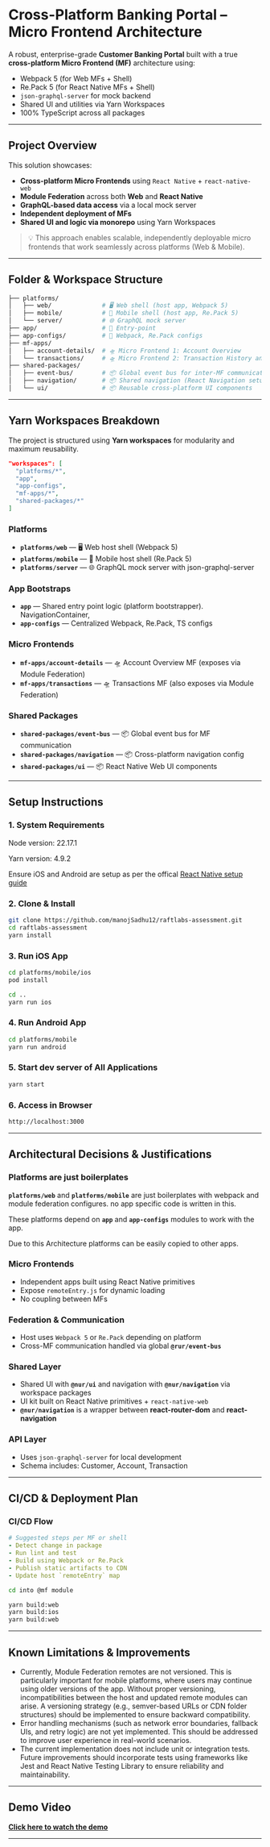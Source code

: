 # Cross-Platform Banking Portal – Micro Frontend Architecture

A robust, enterprise-grade **Customer Banking Portal** built with a true **cross-platform Micro Frontend (MF)** architecture using:

- Webpack 5 (for Web MFs + Shell)
- Re.Pack 5 (for React Native MFs + Shell)
- `json-graphql-server` for mock backend
- Shared UI and utilities via Yarn Workspaces
- 100% TypeScript across all packages

---

## Project Overview

This solution showcases:

- **Cross-platform Micro Frontends** using `React Native` + `react-native-web`
- **Module Federation** across both **Web** and **React Native**
- **GraphQL-based data access** via a local mock server
- **Independent deployment of MFs**
- **Shared UI and logic via monorepo** using Yarn Workspaces

> 💡 This approach enables scalable, independently deployable micro frontends that work seamlessly across platforms (Web & Mobile).

---

## Folder & Workspace Structure

```bash
├── platforms/
│   ├── web/              # 🖥️ Web shell (host app, Webpack 5)
│   ├── mobile/           # 📱 Mobile shell (host app, Re.Pack 5)
│   └── server/           # 🌐 GraphQL mock server
├── app/                  # 🚀 Entry-point
├── app-configs/          # 🚀 Webpack, Re.Pack configs
├── mf-apps/
│   ├── account-details/  # 🛸 Micro Frontend 1: Account Overview
│   └── transactions/     # 🛸 Micro Frontend 2: Transaction History and Details
├── shared-packages/
│   ├── event-bus/        # 📦 Global event bus for inter-MF communication
│   ├── navigation/       # 📦 Shared navigation (React Navigation setup)
│   └── ui/               # 📦 Reusable cross-platform UI components
```

---

## Yarn Workspaces Breakdown

The project is structured using **Yarn workspaces** for modularity and maximum reusability.

```json
"workspaces": [
  "platforms/*",
  "app",
  "app-configs",
  "mf-apps/*",
  "shared-packages/*"
]
```

### Platforms
- **`platforms/web`** — 🖥️ Web host shell (Webpack 5)
- **`platforms/mobile`** — 📱 Mobile host shell (Re.Pack 5)
- **`platforms/server`** — 🌐 GraphQL mock server with json-graphql-server

### App Bootstraps
- **`app`** — Shared entry point logic (platform bootstrapper). NavigationContainer,
- **`app-configs`** — Centralized Webpack, Re.Pack, TS configs

### Micro Frontends
- **`mf-apps/account-details`** — 🛸 Account Overview MF (exposes via Module Federation)
- **`mf-apps/transactions`** — 🛸 Transactions MF (also exposes via Module Federation)

### Shared Packages
- **`shared-packages/event-bus`** — 📦 Global event bus for MF communication
- **`shared-packages/navigation`** — 📦 Cross-platform navigation config
- **`shared-packages/ui`** — 📦 React Native Web UI components

---

## Setup Instructions

### 1. System Requirements

Node version: 22.17.1

Yarn version: 4.9.2

Ensure iOS and Android are setup as per the offical [React Native setup guide](https://reactnative.dev/docs/set-up-your-environment)


### 2. Clone & Install

```bash
git clone https://github.com/manojSadhu12/raftlabs-assessment.git
cd raftlabs-assessment
yarn install
```

### 3. Run iOS App

```bash
cd platforms/mobile/ios
pod install

cd ..
yarn run ios
```

### 4. Run Android App

```bash
cd platforms/mobile
yarn run android
```


### 5. Start dev server of All Applications

```bash
yarn start
```

### 6. Access in Browser

```bash
http://localhost:3000
```

---

## Architectural Decisions & Justifications

### Platforms are just boilerplates
**`platforms/web`** and **`platforms/mobile`** are just boilerplates with webpack and module federation configures. no app specific code is written in this.

These platforms depend on **`app`** and **`app-configs`** modules to work with the app.

Due to this Architecture platforms can be easily copied to other apps. 

### Micro Frontends
- Independent apps built using React Native primitives
- Expose `remoteEntry.js` for dynamic loading
- No coupling between MFs

### Federation & Communication
- Host uses `Webpack 5` or `Re.Pack` depending on platform
- Cross-MF communication handled via global **`@rur/event-bus`**

### Shared Layer
- Shared UI with **`@nur/ui`** and navigation with **`@nur/navigation`** via workspace packages
- UI kit built on React Native primitives + `react-native-web`
- **`@nur/navigation`** is a wrapper between **react-router-dom** and **react-navigation**

### API Layer
- Uses `json-graphql-server` for local development
- Schema includes: Customer, Account, Transaction

---

## CI/CD & Deployment Plan

### CI/CD Flow

```yaml
# Suggested steps per MF or shell
- Detect change in package
- Run lint and test
- Build using Webpack or Re.Pack
- Publish static artifacts to CDN
- Update host `remoteEntry` map
```

```bash
cd into @mf module

yarn build:web
yarn build:ios
yarn build:web
```

---

## Known Limitations & Improvements

- Currently, Module Federation remotes are not versioned. This is particularly important for mobile platforms, where users may continue using older versions of the app. Without proper versioning, incompatibilities between the host and updated remote modules can arise. A versioning strategy (e.g., semver-based URLs or CDN folder structures) should be implemented to ensure backward compatibility.
- Error handling mechanisms (such as network error boundaries, fallback UIs, and retry logic) are not yet implemented. This should be addressed to improve user experience in real-world scenarios.
- The current implementation does not include unit or integration tests. Future improvements should incorporate tests using frameworks like Jest and React Native Testing Library to ensure reliability and maintainability.

---

## Demo Video

**[Click here to watch the demo](https://www.loom.com/share/4cb7de072e9240f192727e5ef0ea7ee0)**  

---
